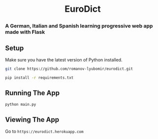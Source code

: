 # <p align="center">EuroDict</p>
### A German, Italian and Spanish learning progressive web app made with Flask

## Setup

Make sure you have the latest version of Python installed.

```bash
git clone https://github.com/romanov-lyubomir/eurodict.git
```

```bash
pip install -r requirements.txt
```

## Running The App

```bash
python main.py
```

## Viewing The App

Go to `https://eurodict.herokuapp.com`

